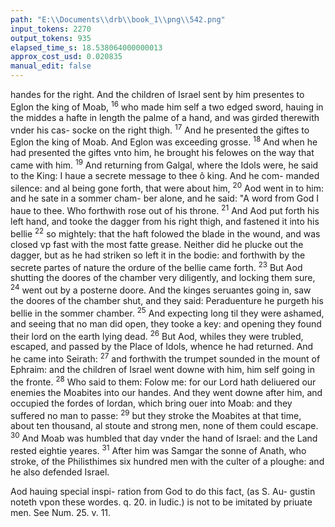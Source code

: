 ```yaml
---
path: "E:\\Documents\\drb\\book_1\\png\\542.png"
input_tokens: 2270
output_tokens: 935
elapsed_time_s: 18.538064000000013
approx_cost_usd: 0.020835
manual_edit: false
---
```

handes for the right. And the children of Israel sent by him
presentes to Eglon the king of Moab, <sup>16</sup> who made him self
a two edged sword, hauing in the middes a hafte in length
the palme of a hand, and was girded therewith vnder his cas-
socke on the right thigh. <sup>17</sup> And he presented the giftes to
Eglon the king of Moab. And Eglon was exceeding grosse.
<sup>18</sup> And when he had presented the giftes vnto him, he
brought his felowes on the way that came with him. <sup>19</sup> And
returning from Galgal, where the Idols were, he said to the
King: I haue a secrete message to thee ô king. And he com-
manded silence: and al being gone forth, that were about
him, <sup>20</sup> Aod went in to him: and he sate in a sommer cham-
ber alone, and he said: "A word from God I haue to thee.
Who forthwith rose out of his throne. <sup>21</sup> And Aod put forth
his left hand, and tooke the dagger from his right thigh, and
fastened it into his bellie <sup>22</sup> so mightely: that the haft folowed
the blade in the wound, and was closed vp fast with the
most fatte grease. Neither did he plucke out the dagger,
but as he had striken so left it in the bodie: and forthwith by
the secrete partes of nature the ordure of the bellie came
forth. <sup>23</sup> But Aod shutting the doores of the chamber very
diligently, and locking them sure, <sup>24</sup> went out by a posterne
doore. And the kinges seruantes going in, saw the doores of
the chamber shut, and they said: Peraduenture he purgeth
his bellie in the sommer chamber. <sup>25</sup> And expecting long til
they were ashamed, and seeing that no man did open, they
tooke a key: and opening they found their lord on the earth
lying dead. <sup>26</sup> But Aod, whiles they were trubled, escaped,
and passed by the Place of Idols, whence he had returned. And
he came into Seirath: <sup>27</sup> and forthwith the trumpet sounded
in the mount of Ephraim: and the children of Israel went
downe with him, him self going in the fronte. <sup>28</sup> Who said to
them: Folow me: for our Lord hath deliuered our enemies the
Moabites into our handes. And they went downe after him,
and occupied the fordes of Iordan, which bring ouer into
Moab: and they suffered no man to passe: <sup>29</sup> but they stroke
the Moabites at that time, about ten thousand, al stoute and
strong men, none of them could escape. <sup>30</sup> And Moab was
humbled that day vnder the hand of Israel: and the Land
rested eightie yeares. <sup>31</sup> After him was Samgar the sonne of
Anath, who stroke, of the Philisthimes six hundred men with
the culter of a ploughe: and he also defended Israel.

<aside>Aod hauing special inspi-
ration from
God to do this
fact, (as S. Au-
gustin noteth
vpon these
wordes. q. 20.
in Iudic.) is not
to be imitated
by priuate men.
See Num. 25. v.
11.</aside>

[^1]: Iudges.